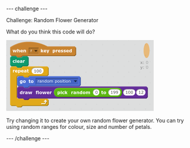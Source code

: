 
--- challenge ---

Challenge: Random Flower Generator

What do you think this code will do?

![screenshot](images/flower-random-code.png)	

Try changing it to create your own random flower generator. You can try using random ranges for colour, size and number of petals. 

--- /challenge ---
